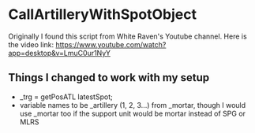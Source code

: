 # CallArtilleryWithSpotObject
Originally I found this script from White Raven's Youtube channel. Here is the video link: https://www.youtube.com/watch?app=desktop&v=LmuC0ur1NyY

## Things I changed to work with my setup
* _trg = getPosATL latestSpot;
* variable names to be _artillery (1, 2, 3...) from _mortar, though I would use _mortar too if the support unit would be mortar instead of SPG or MLRS
